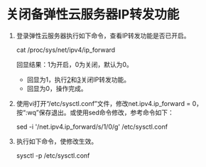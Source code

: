 # 关闭备弹性云服务器IP转发功能<a name="vpc_vip_0001"></a>

1.  登录弹性云服务器执行如下命令，查看IP转发功能是否已开启。

    cat /proc/sys/net/ipv4/ip\_forward

    回显结果：1为开启，0为关闭，默认为0。

    -   回显为1，执行[2](#zh-cn_topic_0206027322_zh-cn_topic_0095139658_li1473585332417)和[3](#zh-cn_topic_0206027322_zh-cn_topic_0095139658_li88984711254)关闭IP转发功能。
    -   回显为0，操作完成。

2.  <a name="zh-cn_topic_0206027322_zh-cn_topic_0095139658_li1473585332417"></a>使用vi打开“/etc/sysctl.conf”文件，修改net.ipv4.ip\_forward = 0，按“:wq”保存退出。或使用sed命令修改，参考命令如下：

    sed -i '/net.ipv4.ip\_forward/s/1/0/g' /etc/sysctl.conf

3.  <a name="zh-cn_topic_0206027322_zh-cn_topic_0095139658_li88984711254"></a>执行如下命令，使修改生效。

    sysctl -p /etc/sysctl.conf


